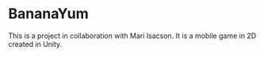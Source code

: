 # BananaYum
This is a project in collaboration with Mari Isacson. It is a mobile game in 2D created in Unity.
